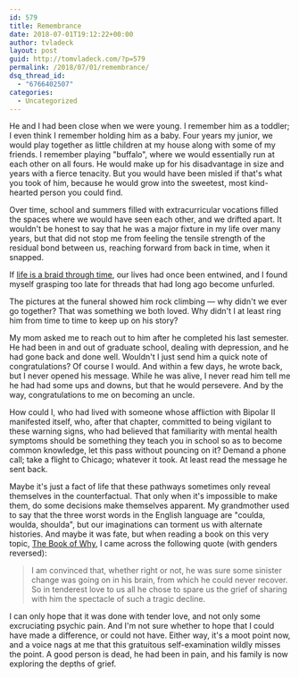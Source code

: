 ```yaml
---
id: 579
title: Remembrance
date: 2018-07-01T19:12:22+00:00
author: tvladeck
layout: post
guid: http://tomvladeck.com/?p=579
permalink: /2018/07/01/remembrance/
dsq_thread_id:
  - "6766402507"
categories:
  - Uncategorized
---
```

He and I had been close when we were young. I remember him as a toddler; I even think I remember holding him as a baby. Four years my junior, we would play together as little children at my house along with some of my friends. I remember playing "buffalo", where we would essentially run at each other on all fours. He would make up for his disadvantage in size and years with a fierce tenacity. But you would have been misled if that's what you took of him, because he would grow into the sweetest, most kind-hearted person you could find.

Over time, school and summers filled with extracurricular vocations filled the spaces where we would have seen each other, and we drifted apart. It wouldn't be honest to say that he was a major fixture in my life over many years, but that did not stop me from feeling the tensile strength of the residual bond between us, reaching forward from back in time, when it snapped.

If <a href="https://www.google.com/search?q=life+is+a+braid+in+spacetime&amp;oq=life+is+a+braid+in+&amp;aqs=chrome.1.69i57j0.6168j1j7&amp;sourceid=chrome&amp;ie=UTF-8">life is a braid through time</a>, our lives had once been entwined, and I found myself grasping too late for threads that had long ago become unfurled.

The pictures at the funeral showed him rock climbing — why didn't we ever go together? That was something we both loved. Why didn't I at least ring him from time to time to keep up on his story?

My mom asked me to reach out to him after he completed his last semester. He had been in and out of graduate school, dealing with depression, and he had gone back and done well. Wouldn't I just send him a quick note of congratulations? Of course I would. And within a few days, he wrote back, but I never opened his message. While he was alive, I never read him tell me he had had some ups and downs, but that he would persevere. And by the way, congratulations to me on becoming an uncle.

How could I, who had lived with someone whose affliction with Bipolar II manifested itself, who, after that chapter, committed to being vigilant to these warning signs, who had believed that familiarity with mental health symptoms should be something they teach you in school so as to become common knowledge, let this pass without pouncing on it? Demand a phone call; take a flight to Chicago; whatever it took. At least read the message he sent back.

Maybe it's just a fact of life that these pathways sometimes only reveal themselves in the counterfactual. That only when it's impossible to make them, do some decisions make themselves apparent. My grandmother used to say that the three worst words in the English language are "coulda, woulda, shoulda", but our imaginations can torment us with alternate histories. And maybe it was fate, but when reading a book on this very topic, <a href="https://www.nytimes.com/2018/06/01/business/dealbook/review-the-book-of-why-examines-the-science-of-cause-and-effect.html">The Book of Why</a>, I came across the following quote (with genders reversed):
<blockquote>I am convinced that, whether right or not, he was sure some sinister change was going on in his brain, from which he could never recover. So in tenderest love to us all he chose to spare us the grief of sharing with him the spectacle of such a tragic decline.</blockquote>
I can only hope that it was done with tender love, and not only some excruciating psychic pain. And I'm not sure whether to hope that I could have made a difference, or could not have. Either way, it's a moot point now, and a voice nags at me that this gratuitous self-examination wildly misses the point. A good person is dead, he had been in pain, and his family is now exploring the depths of grief.